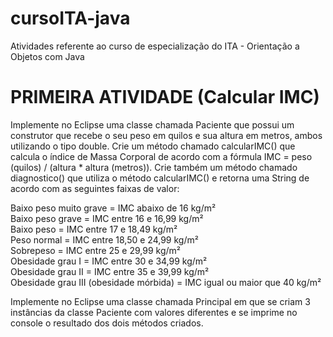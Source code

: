 # cursoITA-java
Atividades referente ao curso de especialização do ITA - Orientação a Objetos com Java

# PRIMEIRA ATIVIDADE (Calcular IMC)
Implemente no Eclipse uma classe chamada Paciente que possui um construtor que recebe o seu peso em quilos e sua altura em metros, ambos utilizando o tipo double. Crie um método chamado calcularIMC() que calcula o índice de Massa Corporal de acordo com a fórmula IMC = peso (quilos) / (altura * altura (metros)). Crie também um método chamado diagnostico() que utiliza o método calcularIMC() e retorna uma String de acordo com as seguintes faixas de valor:

Baixo peso muito grave = IMC abaixo de 16 kg/m²  
Baixo peso grave = IMC entre 16 e 16,99 kg/m²  
Baixo peso = IMC entre 17 e 18,49 kg/m²  
Peso normal = IMC entre 18,50 e 24,99 kg/m²  
Sobrepeso = IMC entre 25 e 29,99 kg/m²  
Obesidade grau I = IMC entre 30 e 34,99 kg/m²  
Obesidade grau II = IMC entre 35 e 39,99 kg/m²  
Obesidade grau III (obesidade mórbida) = IMC igual ou maior que 40 kg/m²  

Implemente no Eclipse uma classe chamada Principal em que se criam 3 instâncias da classe Paciente com valores diferentes e se imprime no console o resultado dos dois métodos criados.
